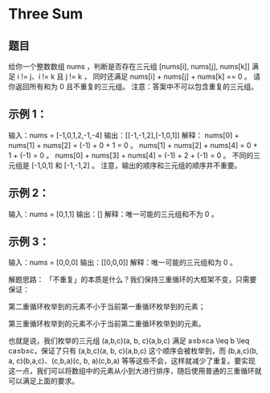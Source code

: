# Three Sum

## 题目
给你一个整数数组 nums ，判断是否存在三元组 [nums[i], nums[j], nums[k]] 满足 i != j、i != k 且 j != k ，
同时还满足 nums[i] + nums[j] + nums[k] == 0 。
请你返回所有和为 0 且不重复的三元组。 注意：答案中不可以包含重复的三元组。

## 示例 1：

输入：nums = [-1,0,1,2,-1,-4]
输出：[[-1,-1,2],[-1,0,1]]
解释：
nums[0] + nums[1] + nums[2] = (-1) + 0 + 1 = 0 。
nums[1] + nums[2] + nums[4] = 0 + 1 + (-1) = 0 。
nums[0] + nums[3] + nums[4] = (-1) + 2 + (-1) = 0 。
不同的三元组是 [-1,0,1] 和 [-1,-1,2] 。
注意，输出的顺序和三元组的顺序并不重要。
## 示例 2：

输入：nums = [0,1,1]
输出：[]
解释：唯一可能的三元组和不为 0 。
## 示例 3：

输入：nums = [0,0,0]
输出：[[0,0,0]]
解释：唯一可能的三元组和为 0 。

解题思路：
「不重复」的本质是什么？我们保持三重循环的大框架不变，只需要保证：

第二重循环枚举到的元素不小于当前第一重循环枚举到的元素；

第三重循环枚举到的元素不小于当前第二重循环枚举到的元素。

也就是说，我们枚举的三元组 (a,b,c)(a, b, c)(a,b,c) 满足 a≤b≤ca \leq b \leq ca≤b≤c，保证了只有 (a,b,c)(a, b, c)(a,b,c) 这个顺序会被枚举到，而 (b,a,c)(b, a, c)(b,a,c)、(c,b,a)(c, b, a)(c,b,a) 等等这些不会，这样就减少了重复。要实现这一点，我们可以将数组中的元素从小到大进行排序，随后使用普通的三重循环就可以满足上面的要求。

